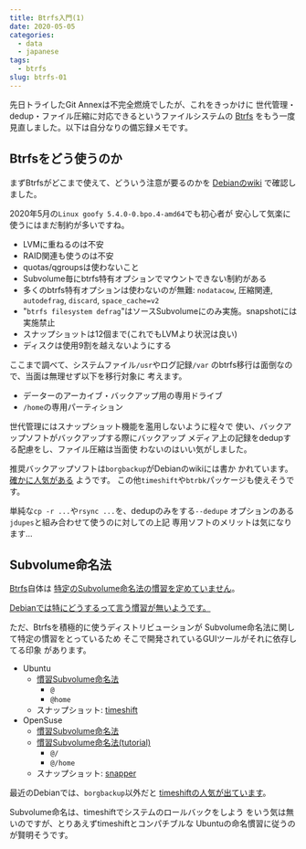 ```yaml
---
title: Btrfs入門(1)
date: 2020-05-05
categories:
  - data
  - japanese
tags:
  - btrfs
slug: btrfs-01
---
```


先日トライしたGit Annexは不完全燃焼でしたが、これをきっかけに
世代管理・dedup・ファイル圧縮に対応できるというファイルシステムの
[Btrfs](https://btrfs.wiki.kernel.org/)
をもう一度見直しました。以下は自分なりの備忘録メモです。

## Btrfsをどう使うのか

まずBtrfsがどこまで使えて、どういう注意が要るのかを
[Debianのwiki](https://wiki.debian.org/Btrfs)
で確認しました。

2020年5月の`Linux goofy 5.4.0-0.bpo.4-amd64`でも初心者が
安心して気楽に使うにはまだ制約が多いですね。

* LVMに重ねるのは不安
* RAID関連も使うのは不安
* quotas/qgroupsは使わないこと
* Subvolume毎にbtrfs特有オプションでマウントできない制約がある
* 多くのbtrfs特有オプションは使わないのが無難: `nodatacow`, 圧縮関連, `autodefrag`, `discard`, `space_cache=v2`
* "`btrfs filesystem defrag`"はソースSubvolumeにのみ実施。snapshotには実施禁止
* スナップショットは12個まで(これでもLVMより状況は良い)
* ディスクは使用9割を越えないようにする


ここまで調べて、システムファイル`/usr`やログ記録`/var`
のbtrfs移行は面倒なので、当面は無理せず以下を移行対象に
考えます。

* データーのアーカイブ・バックアップ用の専用ドライブ
* `/home`の専用パーティション

世代管理にはスナップショット機能を濫用しないように程々で
使い、バックアップソフトがバックアップする際にバックアップ
メディア上の記録をdedupする配慮をし、ファイル圧縮は当面使
わないのはいい気がしました。

推奨バックアップソフトは`borgbackup`がDebianのwikiには書か
かれています。
[確かに人気がある](https://qa.debian.org/popcon-graph.php?packages=timeshift+snapper+snapper-gui+btrbk+borgbackup&show_installed=on&want_legend=on&want_ticks=on&from_date=&to_date=&hlght_date=&date_fmt=%25Y-%25m&beenhere=1)
ようです。
この他`timeshift`や`btrbk`パッケージも使えそうです。

単純な`cp -r ...`や`rsync ...`を、dedupのみをする`--dedupe`
オプションのある`jdupes`と組み合わせて使うのに対しての上記
専用ソフトのメリットは気になります...

## Subvolume命名法

[Btrfs](https://btrfs.wiki.kernel.org/)自体は
[特定のSubvolume命名法の慣習を定めていません](https://askubuntu.com/questions/987104/why-the-in-btrfs-subvolume-names)。

[Debianでは特にどうするって言う慣習が無いようです。](https://wiki.debian.org/Btrfs)

ただ、Btrfsを積極的に使うディストリビューションが
Subvolume命名法に関して特定の慣習をとっているため
そこで開発されているGUIツールがそれに依存してる印象
があります。

* Ubuntu
    * [慣習Subvolume命名法](https://help.ubuntu.com/community/btrfs#Ubuntu-specific_subvolume_layout_in_11.04_and_later)
        * `@`
        * `@home`
    * スナップショット: [timeshift](https://github.com/teejee2008/timeshift)
* OpenSuse
    * [慣習Subvolume命名法](https://doc.opensuse.org/documentation/leap/reference/html/book.opensuse.reference/cha-snapper.html)
    * [慣習Subvolume命名法(tutorial)](https://rootco.de/2018-01-19-opensuse-btrfs-subvolumes/)
        * `@/`
        * `@/home`
    * スナップショット: [snapper](https://github.com/openSUSE/snapper)

最近のDebianでは、`borgbackup`以外だと
[timeshiftの人気が出ています](https://qa.debian.org/popcon-graph.php?packages=timeshift+snapper+snapper-gui+btrbk+&show_installed=on&want_legend=on&want_ticks=on&from_date=&to_date=&hlght_date=&date_fmt=%25Y-%25m&beenhere=1)。

Subvolume命名は、timeshiftでシステムのロールバックをしよう
をいう気は無いのですが、とりあえずtimeshiftとコンパチブルな
Ubuntuの命名慣習に従うのが賢明そうです。

<!-- vim: sw=2 sts=2 et se ai tw=79: -->
